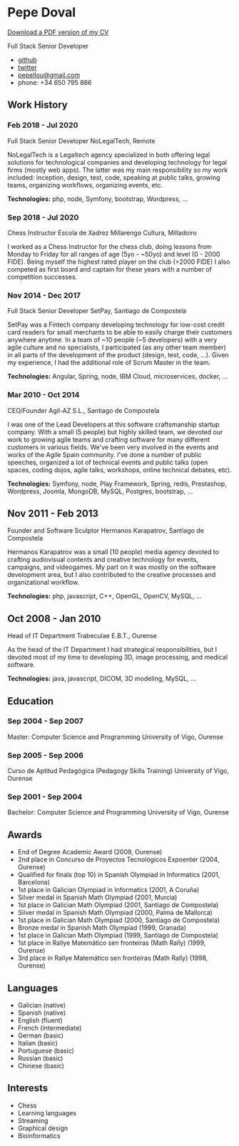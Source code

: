 # Pepe Doval

[Download a PDF version of my CV](https://github.com/pepellou/pepellou/raw/master/cv.pdf)

Full Stack Senior Developer

 - [github](https://github.com/pepellou)
 - [twitter](https://twitter.com/pepellou)
 - [pepellou@gmail.com](mailto:pepellou@gmail.com)
 - phone: +34 650 795 886


## Work History

### Feb 2018 - Jul 2020

Full Stack Senior Developer
NoLegalTech, Remote

NoLegalTech is a Legaltech agency specialized in both offering legal solutions for 
technological companies and developing technology for legal firms (mostly web apps).
The latter was my main responsibility so my work included: inception, design, test,
code, speaking at public talks, growing teams, organizing workflows, organizing events, etc.

**Technologies:** php, node, Symfony, bootstrap, Wordpress, ...


### Sep 2018 - Jul 2020

Chess Instructor
Escola de Xadrez Millarengo Cultura, Milladoiro

I worked as a Chess Instructor for the chess club, doing lessons from Monday to Friday
for all ranges of age (5yo - ~50yo) and level (0 - 2000 FIDE). Being myself the highest
rated player on the club (>2000 FIDE) I also competed as first board and captain for these
years with a number of competition successes.


### Nov 2014 - Dec 2017

Full Stack Senior Developer
SetPay, Santiago de Compostela

SetPay was a Fintech company developing technology for low-cost credit card readers
for small merchants to be able to easily charge their customers anywhere anytime.
In a team of ~10 people (~5 developers) with a very agile culture and no specialists,
I participated (as any other team member) in all parts of the development of the
product (design, test, code, ...). Given my experience, I had the additional role of
Scrum Master in the team.

**Technologies:** Angular, Spring, node, IBM Cloud, microservices, docker, ...


### Mar 2010 - Oct 2014

CEO/Founder
Agil-AZ S.L., Santiago de Compostela

I was one of the Lead Developers at this software craftsmanship startup company.
With a small (5 people) but highly skilled team, we devoted our work to growing
agile teams and crafting software for many different customers in various fields.
We've been very involved in the events and works of the Agile Spain community.
I've done a number of public speeches, organized a lot of technical events and
public talks (open spaces, coding dojos, agile talks, workshops, online technical
debates, etc).

**Technologies:** Symfony, node, Play Framework, Spring, redis, Prestashop, Wordpress,
Joomla, MongoDB, MySQL, Postgres, bootstrap, ...


## Nov 2011 - Feb 2013

Founder and Software Sculptor
Hermanos Karapatrov, Santiago de Compostela

Hermanos Karapatrov was a small (10 people) media agency devoted to crafting
audiovisual contents and creative technology for events, campaigns, and 
videogames. My part on it was mostly on the software development area, but I
also contributed to the creative processes and organizational workflow.

**Technologies:** php, javascript, C++, OpenGL, OpenCV, MySQL, ...


## Oct 2008 - Jan 2010

Head of IT Department
Trabeculae E.B.T., Ourense

As the head of the IT Department I had strategical responsibilities, but I devoted
most of my time to developing 3D, image processing, and medical software.

**Technologies:** java, javascript, DICOM, 3D modeling, MySQL, ...


## Education

### Sep 2004 - Sep 2007

Master: Computer Science and Programming
University of Vigo, Ourense

### Sep 2005 - Sep 2006

Curso de Aptitud Pedagógica (Pedagogy Skills Training)
University of Vigo, Ourense

### Sep 2001 - Sep 2004

Bachelor: Computer Science and Programming
University of Vigo, Ourense


## Awards

 - End of Degree Academic Award (2009, Ourense)
 - 2nd place in Concurso de Proyectos Tecnológicos Expoenter (2004, Ourense)
 - Qualified for finals (top 10) in Spanish Olympiad in Informatics (2001, Barcelona)
 - 1st place in Galician Olympiad in Informatics (2001, A Coruña)
 - Silver medal in Spanish Math Olympiad (2001, Murcia)
 - 1st place in Galician Math Olympiad (2001, Santiago de Compostela)
 - Silver medal in Spanish Math Olympiad (2000, Palma de Mallorca)
 - 1st place in Galician Math Olympiad (2000, Santiago de Compostela)
 - Bronze medal in Spanish Math Olympiad (1999, Granada)
 - 1st place in Galician Math Olympiad (1999, Santiago de Compostela)
 - 1st place in Rallye Matemático sen fronteiras (Math Rally) (1999, Ourense)
 - 3rd place in Rallye Matemático sen fronteiras (Math Rally) (1998, Ourense)


## Languages

 - Galician (native)
 - Spanish (native)
 - English (fluent)
 - French (intermediate)
 - German (basic)
 - Italian (basic)
 - Portuguese (basic)
 - Russian (basic)
 - Chinese (basic)


## Interests

 - Chess
 - Learning languages
 - Streaming
 - Graphical design
 - Bioinformatics
